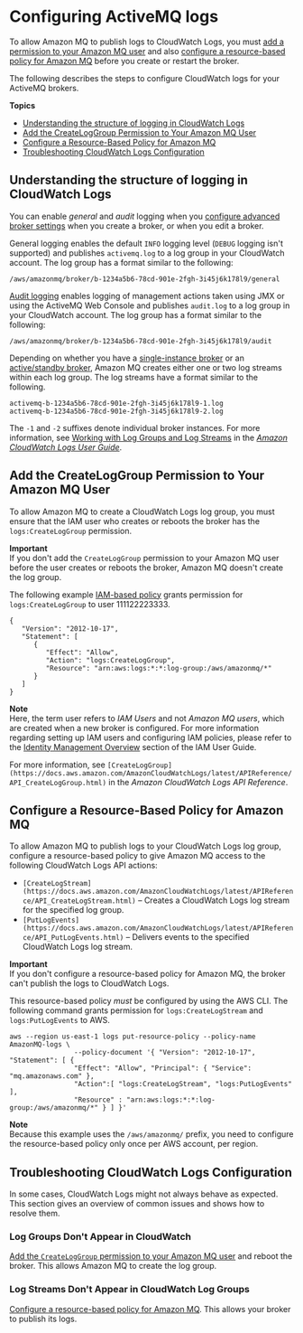 # Configuring ActiveMQ logs<a name="configure-logging-monitoring-activemq"></a>

To allow Amazon MQ to publish logs to CloudWatch Logs, you must [add a permission to your Amazon MQ user](#security-logging-monitoring-configure-cloudwatch-permissions) and also [configure a resource\-based policy for Amazon MQ](#security-logging-monitoring-configure-cloudwatch-resource-permissions) before you create or restart the broker\.

The following describes the steps to configure CloudWatch logs for your ActiveMQ brokers\.

**Topics**
+ [Understanding the structure of logging in CloudWatch Logs](#security-logging-monitoring-configure-cloudwatch-structure)
+ [Add the CreateLogGroup Permission to Your Amazon MQ User](#security-logging-monitoring-configure-cloudwatch-permissions)
+ [Configure a Resource\-Based Policy for Amazon MQ](#security-logging-monitoring-configure-cloudwatch-resource-permissions)
+ [Troubleshooting CloudWatch Logs Configuration](#security-logging-monitoring-configure-cloudwatch-troubleshoot)

## Understanding the structure of logging in CloudWatch Logs<a name="security-logging-monitoring-configure-cloudwatch-structure"></a>

You can enable *general* and *audit* logging when you [configure advanced broker settings](amazon-mq-creating-configuring-broker.md#configure-advanced-broker-settings-console) when you create a broker, or when you edit a broker\.

General logging enables the default `INFO` logging level \(`DEBUG` logging isn't supported\) and publishes `activemq.log` to a log group in your CloudWatch account\. The log group has a format similar to the following:

```
/aws/amazonmq/broker/b-1234a5b6-78cd-901e-2fgh-3i45j6k178l9/general
```

[Audit logging](http://activemq.apache.org/audit-logging.html) enables logging of management actions taken using JMX or using the ActiveMQ Web Console and publishes `audit.log` to a log group in your CloudWatch account\. The log group has a format similar to the following:

```
/aws/amazonmq/broker/b-1234a5b6-78cd-901e-2fgh-3i45j6k178l9/audit
```

Depending on whether you have a [single\-instance broker](single-broker-deployment.md) or an [active/standby broker](active-standby-broker-deployment.md), Amazon MQ creates either one or two log streams within each log group\. The log streams have a format similar to the following\.

```
activemq-b-1234a5b6-78cd-901e-2fgh-3i45j6k178l9-1.log
activemq-b-1234a5b6-78cd-901e-2fgh-3i45j6k178l9-2.log
```

The `-1` and `-2` suffixes denote individual broker instances\. For more information, see [Working with Log Groups and Log Streams](https://docs.aws.amazon.com/AmazonCloudWatch/latest/logs/Working-with-log-groups-and-streams.html) in the *[Amazon CloudWatch Logs User Guide](https://docs.aws.amazon.com/AmazonCloudWatch/latest/logs/)*\. 

## Add the CreateLogGroup Permission to Your Amazon MQ User<a name="security-logging-monitoring-configure-cloudwatch-permissions"></a>

To allow Amazon MQ to create a CloudWatch Logs log group, you must ensure that the IAM user who creates or reboots the broker has the `logs:CreateLogGroup` permission\.

**Important**  
If you don't add the `CreateLogGroup` permission to your Amazon MQ user before the user creates or reboots the broker, Amazon MQ doesn't create the log group\.

The following example [IAM\-based policy](https://docs.aws.amazon.com/AmazonCloudWatch/latest/logs/iam-access-control-overview-cwl.html#identity-based-policies-cwl) grants permission for `logs:CreateLogGroup` to user 111122223333\.

```
{
   "Version": "2012-10-17",
   "Statement": [
      {
         "Effect": "Allow",
         "Action": "logs:CreateLogGroup",
         "Resource": "arn:aws:logs:*:*:log-group:/aws/amazonmq/*"
      }
   ]
}
```

**Note**  
Here, the term user refers to *IAM Users* and not *Amazon MQ users*, which are created when a new broker is configured\. For more information regarding setting up IAM users and configuring IAM policies, please refer to the [Identity Management Overview](https://docs.aws.amazon.com/IAM/latest/UserGuide/introduction_identity-management.html) section of the IAM User Guide\. 

For more information, see `[CreateLogGroup](https://docs.aws.amazon.com/AmazonCloudWatchLogs/latest/APIReference/API_CreateLogGroup.html)` in the *Amazon CloudWatch Logs API Reference*\.

## Configure a Resource\-Based Policy for Amazon MQ<a name="security-logging-monitoring-configure-cloudwatch-resource-permissions"></a>

To allow Amazon MQ to publish logs to your CloudWatch Logs log group, configure a resource\-based policy to give Amazon MQ access to the following CloudWatch Logs API actions:
+ `[CreateLogStream](https://docs.aws.amazon.com/AmazonCloudWatchLogs/latest/APIReference/API_CreateLogStream.html)` – Creates a CloudWatch Logs log stream for the specified log group\.
+ `[PutLogEvents](https://docs.aws.amazon.com/AmazonCloudWatchLogs/latest/APIReference/API_PutLogEvents.html)` – Delivers events to the specified CloudWatch Logs log stream\.

**Important**  
If you don't configure a resource\-based policy for Amazon MQ, the broker can't publish the logs to CloudWatch Logs\.

This resource\-based policy *must* be configured by using the AWS CLI\. The following command grants permission for `logs:CreateLogStream` and `logs:PutLogEvents` to AWS\.

```
aws --region us-east-1 logs put-resource-policy --policy-name AmazonMQ-logs \
        		--policy-document '{ "Version": "2012-10-17", "Statement": [ { 
        		"Effect": "Allow", "Principal": { "Service": "mq.amazonaws.com" }, 
        		"Action":[ "logs:CreateLogStream", "logs:PutLogEvents" ],
        		"Resource" : "arn:aws:logs:*:*:log-group:/aws/amazonmq/*" } ] }'
```

**Note**  
Because this example uses the `/aws/amazonmq/` prefix, you need to configure the resource\-based policy only once per AWS account, per region\.

## Troubleshooting CloudWatch Logs Configuration<a name="security-logging-monitoring-configure-cloudwatch-troubleshoot"></a>

In some cases, CloudWatch Logs might not always behave as expected\. This section gives an overview of common issues and shows how to resolve them\.

### Log Groups Don't Appear in CloudWatch<a name="security-logging-monitoring-configure-cloudwatch-do-not-appear"></a>

[Add the `CreateLogGroup` permission to your Amazon MQ user](#security-logging-monitoring-configure-cloudwatch-permissions) and reboot the broker\. This allows Amazon MQ to create the log group\.

### Log Streams Don't Appear in CloudWatch Log Groups<a name="security-logging-monitoring-configure-cloudwatch-streams-do-not-appear"></a>

[Configure a resource\-based policy for Amazon MQ](#security-logging-monitoring-configure-cloudwatch-resource-permissions)\. This allows your broker to publish its logs\.
